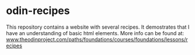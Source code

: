 # odin-recipes

This repository contains a website with several recipes. It demostrates that I have an understanding of basic html elements. More info can be found at: www.theodinproject.com/paths/foundations/courses/foundations/lessons/recipes
